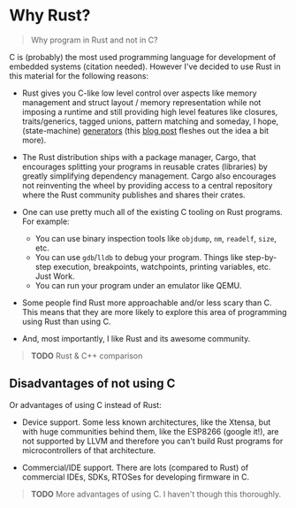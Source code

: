 # Why Rust?

> Why program in Rust and not in C?

C is (probably) the most used programming language for development of embedded systems (citation
needed). However I've decided to use Rust in this material for the following reasons:

- Rust gives you C-like low level control over aspects like memory management and struct layout /
  memory representation while not imposing a runtime and still providing high level features like
  closures, traits/generics, tagged unions, pattern matching and someday, I hope, (state-machine)
  [generators][0] (this [blog post][1] fleshes out the idea a bit more).
  
[0]: https://github.com/rust-lang/rfcs/issues/1081#issuecomment-221396554
[1]: https://dwrensha.github.io/capnproto-rust/2016/05/28/async-generators.html
  
- The Rust distribution ships with a package manager, Cargo, that encourages splitting your
  programs in reusable crates (libraries) by greatly simplifying dependency management. Cargo also
  encourages not reinventing the wheel by providing access to a central repository where the Rust
  community publishes and shares their crates.
  
- One can use pretty much all of the existing C tooling on Rust programs. For example:
  - You can use binary inspection tools like `objdump`, `nm`, `readelf`, `size`, etc.
  - You can use `gdb`/`lldb` to debug your program. Things like step-by-step execution, breakpoints,
    watchpoints, printing variables, etc. Just Work.
  - You can run your program under an emulator like QEMU.

- Some people find Rust more approachable and/or less scary than C. This means that they are more
  likely to explore this area of programming using Rust than using C.
  
- And, most importantly, I like Rust and its awesome community.

> **TODO** Rust & C++ comparison

## Disadvantages of not using C

Or advantages of using C instead of Rust:

- Device support. Some less known architectures, like the Xtensa, but with huge communities behind
  them, like the ESP8266 (google it!), are not supported by LLVM and therefore you can't build Rust
  programs for microcontrollers of that architecture.

- Commercial/IDE support. There are lots (compared to Rust) of commercial IDEs, SDKs, RTOSes for
  developing firmware in C.

> **TODO** More advantages of using C. I haven't though this thoroughly.
